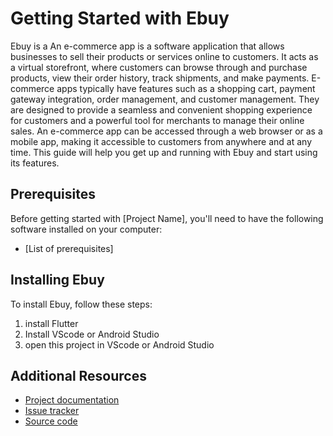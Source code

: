 # Getting Started with Ebuy

Ebuy is a An e-commerce app is a software application that allows businesses to sell their products or services online to customers. It acts as a virtual storefront, where customers can browse through and purchase products, view their order history, track shipments, and make payments. E-commerce apps typically have features such as a shopping cart, payment gateway integration, order management, and customer management. They are designed to provide a seamless and convenient shopping experience for customers and a powerful tool for merchants to manage their online sales. An e-commerce app can be accessed through a web browser or as a mobile app, making it accessible to customers from anywhere and at any time. This guide will help you get up and running with Ebuy and start using its features.

## Prerequisites

Before getting started with [Project Name], you'll need to have the following software installed on your computer:

- [List of prerequisites]

## Installing Ebuy

To install Ebuy, follow these steps:

1. install Flutter 
2. Install VScode or Android Studio 
3. open this project in VScode or Android Studio


## Additional Resources

- [Project documentation](https://abraralidev.github.io/Ebuy/)
- [Issue tracker](https://github.com/abraralidev/Ebuy/issues)
- [Source code](https://github.com/abraralidev/Ebuy)

